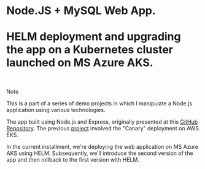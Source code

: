 # Node.JS + MySQL Web App.<br><br>HELM deployment and upgrading the app on a Kubernetes cluster launched on MS Azure AKS.

<br>

> [!NOTE]
> This is a part of a series of demo projects in which I manipulate a Node.js application using various technologies.<br>
>
> The app built using Node.js and Express, originally presented at this [GitHub Repository](https://github.com/otam-mato/nodejs_mysql_web_app_terraform.git). The previous [project](https://github.com/otam-mato/nodejs_mysql_web_app_docker.git) involved the "Canary" deployment on AWS EKS.
>
> In the current installment, we're deploying the web application on MS Azure AKS using HELM. Subsequently, we'll introduce the second version of the app and then rollback to the first version with HELM.
<br>
